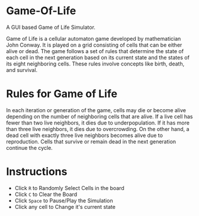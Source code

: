 # Game-Of-Life

A GUI based Game of Life Simulator.

Game of Life is a cellular automaton game developed by mathematician John Conway. It is played on a grid consisting of cells that can be either alive or dead. The game follows a set of rules that determine the state of each cell in the next generation based on its current state and the states of its eight neighboring cells. These rules involve concepts like birth, death, and survival.


# Rules for Game of Life 
In each iteration or generation of the game, cells may die or become alive depending on the number of neighboring cells that are alive. If a live cell has fewer than two live neighbors, it dies due to underpopulation. If it has more than three live neighbors, it dies due to overcrowding. On the other hand, a dead cell with exactly three live neighbors becomes alive due to reproduction. Cells that survive or remain dead in the next generation continue the cycle.


# Instructions
- Click `R` to Randomly Select Cells in the board 
- Click `C` to Clear the Board
- Click `Space` to Pause/Play the Simulation
- Click any cell to Change it's current state

